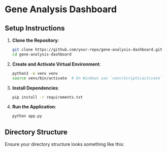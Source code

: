 # Gene Analysis Dashboard

## Setup Instructions

1. **Clone the Repository**:
    ```sh
    git clone https://github.com/your-repo/gene-analysis-dashboard.git
    cd gene-analysis-dashboard
    ```

2. **Create and Activate Virtual Environment**:
    ```sh
    python3 -m venv venv
    source venv/bin/activate  # On Windows use `venv\Scripts\activate`
    ```

3. **Install Dependencies**:
    ```sh
    pip install -r requirements.txt
    ```

4. **Run the Application**:
    ```sh
    python app.py
    ```

## Directory Structure

Ensure your directory structure looks something like this:

